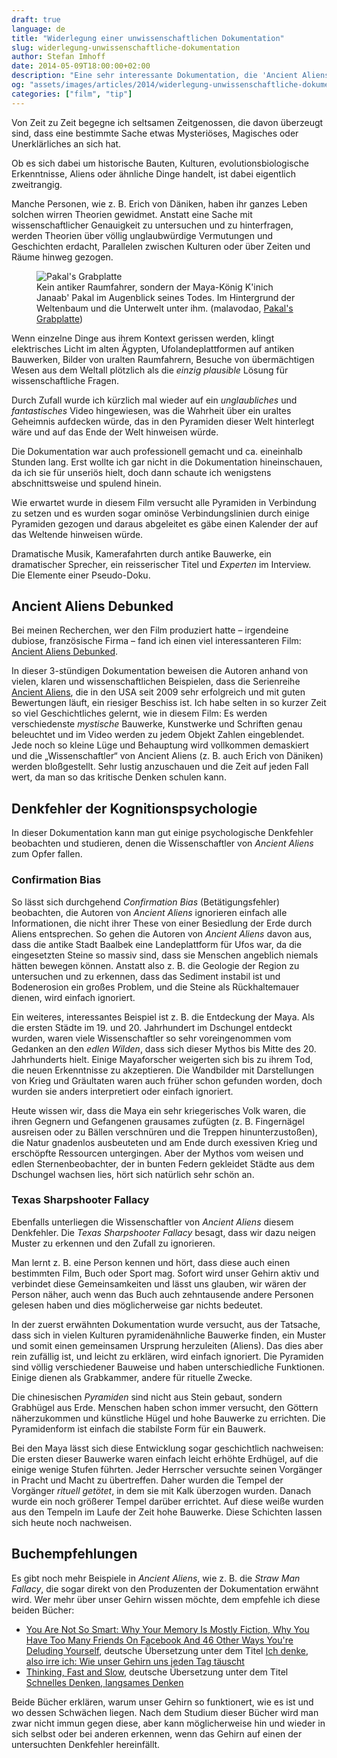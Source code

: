 ```yaml
---
draft: true
language: de
title: "Widerlegung einer unwissenschaftlichen Dokumentation"
slug: widerlegung-unwissenschaftliche-dokumentation
author: Stefan Imhoff
date: 2014-05-09T18:00:00+02:00
description: "Eine sehr interessante Dokumentation, die 'Ancient Aliens', eine unwissenschaftliche Dokumentationsreihe, widerlegt."
og: "assets/images/articles/2014/widerlegung-unwissenschaftliche-dokumentation/pakals-grabplatte.jpg"
categories: ["film", "tip"]
---
```


Von Zeit zu Zeit begegne ich seltsamen Zeitgenossen, die davon überzeugt sind, dass eine bestimmte Sache etwas Mysteriöses, Magisches oder Unerklärliches an sich hat.

Ob es sich dabei um historische Bauten, Kulturen, evolutionsbiologische Erkenntnisse, Aliens oder ähnliche Dinge handelt, ist dabei eigentlich zweitrangig.

Manche Personen, wie z. B. Erich von Däniken, haben ihr ganzes Leben solchen wirren Theorien gewidmet. Anstatt eine Sache mit wissenschaftlicher Genauigkeit zu untersuchen und zu hinterfragen, werden Theorien über völlig unglaubwürdige Vermutungen und Geschichten erdacht, Parallelen zwischen Kulturen oder über Zeiten und Räume hinweg gezogen.

<figure class="image-figure">
  <img src="/assets/images/articles/2014/widerlegung-unwissenschaftliche-dokumentation/pakals-grabplatte.jpg" alt="Pakal's Grabplatte">
  <figcaption>
  Kein antiker Raumfahrer, sondern der Maya-König K'inich Janaab' Pakal im Augenblick seines Todes. Im Hintergrund der Weltenbaum und die Unterwelt unter ihm. (malavodao, <a href="https://www.flickr.com/photos/malavoda/518538543">Pakal's Grabplatte</a>)
  </figcaption>
</figure>

Wenn einzelne Dinge aus ihrem Kontext gerissen werden, klingt elektrisches Licht im alten Ägypten, Ufolandeplattformen auf antiken Bauwerken, Bilder von uralten Raumfahrern, Besuche von übermächtigen Wesen aus dem Weltall plötzlich als die _einzig plausible_ Lösung für wissenschaftliche Fragen.

Durch Zufall wurde ich kürzlich mal wieder auf ein _unglaubliches_ und _fantastisches_ Video hingewiesen, was die Wahrheit über ein uraltes Geheimnis aufdecken würde, das in den Pyramiden dieser Welt hinterlegt wäre und auf das Ende der Welt hinweisen würde.

Die Dokumentation war auch professionell gemacht und ca. eineinhalb Stunden lang. Erst wollte ich gar nicht in die Dokumentation hineinschauen, da ich sie für unseriös hielt, doch dann schaute ich wenigstens abschnittsweise und spulend hinein.

Wie erwartet wurde in diesem Film versucht alle Pyramiden in Verbindung zu setzen und es wurden sogar ominöse Verbindungslinien durch einige Pyramiden gezogen und daraus abgeleitet es gäbe einen Kalender der auf das Weltende hinweisen würde.

Dramatische Musik, Kamerafahrten durch antike Bauwerke, ein dramatischer Sprecher, ein reisserischer Titel und _Experten_ im Interview. Die Elemente einer Pseudo-Doku.

## Ancient Aliens Debunked

Bei meinen Recherchen, wer den Film produziert hatte – irgendeine dubiose, französische Firma – fand ich einen viel interessanteren Film: [Ancient Aliens Debunked](https://www.youtube.com/watch?v=j9w-i5oZqaQ).

In dieser 3-stündigen Dokumentation beweisen die Autoren anhand von vielen, klaren und wissenschaftlichen Beispielen, dass die Serienreihe [Ancient Aliens](http://www.imdb.com/title/tt1643266/), die in den USA seit 2009 sehr erfolgreich und mit guten Bewertungen läuft, ein riesiger Beschiss ist. Ich habe selten in so kurzer Zeit so viel Geschichtliches gelernt, wie in diesem Film: Es werden verschiedenste _mystische_ Bauwerke, Kunstwerke und Schriften genau beleuchtet und im Video werden zu jedem Objekt Zahlen eingeblendet. Jede noch so kleine Lüge und Behauptung wird vollkommen demaskiert und die „Wissenschaftler“ von Ancient Aliens (z. B. auch Erich von Däniken) werden bloßgestellt. Sehr lustig anzuschauen und die Zeit auf jeden Fall wert, da man so das kritische Denken schulen kann.

## Denkfehler der Kognitionspsychologie

In dieser Dokumentation kann man gut einige psychologische Denkfehler beobachten und studieren, denen die Wissenschaftler von _Ancient Aliens_ zum Opfer fallen.

### Confirmation Bias

So lässt sich durchgehend _Confirmation Bias_ (Betätigungsfehler) beobachten, die Autoren von _Ancient Aliens_ ignorieren einfach alle Informationen, die nicht ihrer These von einer Besiedlung der Erde durch Aliens entsprechen. So gehen die Autoren von _Ancient Aliens_ davon aus, dass die antike Stadt Baalbek eine Landeplattform für Ufos war, da die eingesetzten Steine so massiv sind, dass sie Menschen angeblich niemals hätten bewegen können. Anstatt also z. B. die Geologie der Region zu untersuchen und zu erkennen, dass das Sediment instabil ist und Bodenerosion ein großes Problem, und die Steine als Rückhaltemauer dienen, wird einfach ignoriert.

Ein weiteres, interessantes Beispiel ist z. B. die Entdeckung der Maya. Als die ersten Städte im 19. und 20. Jahrhundert im Dschungel entdeckt wurden, waren viele Wissenschaftler so sehr voreingenommen vom Gedanken an den _edlen Wilden_, dass sich dieser Mythos bis Mitte des 20. Jahrhunderts hielt. Einige Mayaforscher weigerten sich bis zu ihrem Tod, die neuen Erkenntnisse zu akzeptieren. Die Wandbilder mit Darstellungen von Krieg und Gräultaten waren auch früher schon gefunden worden, doch wurden sie anders interpretiert oder einfach ignoriert.

Heute wissen wir, dass die Maya ein sehr kriegerisches Volk waren, die ihren Gegnern und Gefangenen grausames zufügten (z. B. Fingernägel ausreisen oder zu Bällen verschnüren und die Treppen hinunterzustoßen), die Natur gnadenlos ausbeuteten und am Ende durch exessiven Krieg und erschöpfte Ressourcen untergingen. Aber der Mythos vom weisen und edlen Sternenbeobachter, der in bunten Federn gekleidet Städte aus dem Dschungel wachsen lies, hört sich natürlich sehr schön an.

### Texas Sharpshooter Fallacy

Ebenfalls unterliegen die Wissenschaftler von _Ancient Aliens_ diesem Denkfehler. Die _Texas Sharpshooter Fallacy_ besagt, dass wir dazu neigen Muster zu erkennen und den Zufall zu ignorieren.

Man lernt z. B. eine Person kennen und hört, dass diese auch einen bestimmten Film, Buch oder Sport mag. Sofort wird unser Gehirn aktiv und verbindet diese Gemeinsamkeiten und lässt uns glauben, wir wären der Person näher, auch wenn das Buch auch zehntausende andere Personen gelesen haben und dies möglicherweise gar nichts bedeutet.

In der zuerst erwähnten Dokumentation wurde versucht, aus der Tatsache, dass sich in vielen Kulturen pyramidenähnliche Bauwerke finden, ein Muster und somit einen gemeinsamen Ursprung herzuleiten (Aliens). Das dies aber rein zufällig ist, und leicht zu erklären, wird einfach ignoriert. Die Pyramiden sind völlig verschiedener Bauweise und haben unterschiedliche Funktionen. Einige dienen als Grabkammer, andere für rituelle Zwecke.

Die chinesischen _Pyramiden_ sind nicht aus Stein gebaut, sondern Grabhügel aus Erde. Menschen haben schon immer versucht, den Göttern näherzukommen und künstliche Hügel und hohe Bauwerke zu errichten. Die Pyramidenform ist einfach die stabilste Form für ein Bauwerk.

Bei den Maya lässt sich diese Entwicklung sogar geschichtlich nachweisen: Die ersten dieser Bauwerke waren einfach leicht erhöhte Erdhügel, auf die einige wenige Stufen führten. Jeder Herrscher versuchte seinen Vorgänger in Pracht und Macht zu übertreffen. Daher wurden die Tempel der Vorgänger _rituell getötet_, in dem sie mit Kalk überzogen wurden. Danach wurde ein noch größerer Tempel darüber errichtet. Auf diese weiße wurden aus den Tempeln im Laufe der Zeit hohe Bauwerke. Diese Schichten lassen sich heute noch nachweisen.

## Buchempfehlungen

Es gibt noch mehr Beispiele in _Ancient Aliens_, wie z. B. die _Straw Man Fallacy_, die sogar direkt von den Produzenten der Dokumentation erwähnt wird. Wer mehr über unser Gehirn wissen möchte, dem empfehle ich diese beiden Bücher:

<ul>
<li><a href="http://www.amazon.de/gp/product/1851689397?ie=UTF8&tag=stefanimhoffde-21&linkCode=as2&camp=1638&creative=6742&creativeASIN=1851689397">You Are Not So Smart: Why Your Memory Is Mostly Fiction, Why You Have Too Many Friends On Facebook And 46 Other Ways You're Deluding Yourself</a>, deutsche Übersetzung unter dem Titel <a href="http://www.amazon.de/gp/product/3868822739?ie=UTF8&tag=stefanimhoffde-21&linkCode=as2&camp=1638&creative=6742&creativeASIN=3868822739">Ich denke, also irre ich: Wie unser Gehirn uns jeden Tag täuscht</a></li>
<li><a href="http://www.amazon.de/gp/product/0141033576?ie=UTF8&tag=stefanimhoffde-21&linkCode=as2&camp=1638&creative=6742&creativeASIN=0141033576">Thinking, Fast and Slow</a>, deutsche Übersetzung unter dem Titel <a href="http://www.amazon.de/gp/product/3886808866?ie=UTF8&tag=stefanimhoffde-21&linkCode=as2&camp=1638&creative=6742&creativeASIN=3886808866">Schnelles Denken, langsames Denken</a></li>
</ul>

Beide Bücher erklären, warum unser Gehirn so funktionert, wie es ist und wo dessen Schwächen liegen. Nach dem Studium dieser Bücher wird man zwar nicht immun gegen diese, aber kann möglicherweise hin und wieder in sich selbst oder bei anderen erkennen, wenn das Gehirn auf einen der untersuchten Denkfehler hereinfällt.
